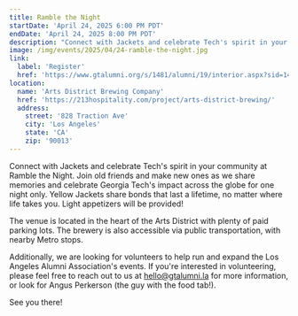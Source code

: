 ```yaml
---
title: Ramble the Night
startDate: 'April 24, 2025 6:00 PM PDT'
endDate: 'April 24, 2025 8:00 PM PDT'
description: "Connect with Jackets and celebrate Tech's spirit in your community at Ramble the Night. Join old friends and make new ones as we share memories and celebrate Georgia Tech's impact across the globe for one night only."
image: /img/events/2025/04/24-ramble-the-night.jpg
link:
  label: 'Register'
  href: 'https://www.gtalumni.org/s/1481/alumni/19/interior.aspx?sid=1481&gid=21&pgid=23285#gsc.tab=0'
location:
  name: 'Arts District Brewing Company'
  href: 'https://213hospitality.com/project/arts-district-brewing/'
  address:
    street: '828 Traction Ave'
    city: 'Los Angeles'
    state: 'CA'
    zip: '90013'
---
```


Connect with Jackets and celebrate Tech's spirit in your community at Ramble the Night. Join old friends and make new ones as we share memories and celebrate Georgia Tech's impact across the globe for one night only. Yellow Jackets share bonds that last a lifetime, no matter where life takes you. Light appetizers will be provided!

The venue is located in the heart of the Arts District with plenty of paid parking lots. The brewery is also accessible via public transportation, with nearby Metro stops.

Additionally, we are looking for volunteers to help run and expand the Los Angeles Alumni Association's events. If you're interested in volunteering, please feel free to reach out to us at [hello@gtalumni.la](mailto:hello@gtalumni.la) for more information, or look for Angus Perkerson (the guy with the food tab!).

See you there!
